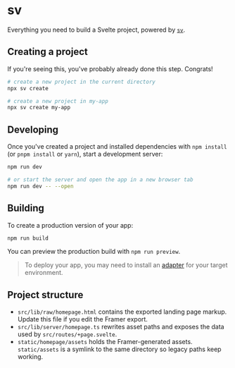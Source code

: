 # sv

Everything you need to build a Svelte project, powered by [`sv`](https://github.com/sveltejs/cli).

## Creating a project

If you're seeing this, you've probably already done this step. Congrats!

```sh
# create a new project in the current directory
npx sv create

# create a new project in my-app
npx sv create my-app
```

## Developing

Once you've created a project and installed dependencies with `npm install` (or `pnpm install` or `yarn`), start a development server:

```sh
npm run dev

# or start the server and open the app in a new browser tab
npm run dev -- --open
```

## Building

To create a production version of your app:

```sh
npm run build
```

You can preview the production build with `npm run preview`.

> To deploy your app, you may need to install an [adapter](https://svelte.dev/docs/kit/adapters) for your target environment.

## Project structure

- `src/lib/raw/homepage.html` contains the exported landing page markup. Update this file if you edit the Framer export.
- `src/lib/server/homepage.ts` rewrites asset paths and exposes the data used by `src/routes/+page.svelte`.
- `static/homepage/assets` holds the Framer-generated assets. `static/assets` is a symlink to the same directory so legacy paths keep working.
